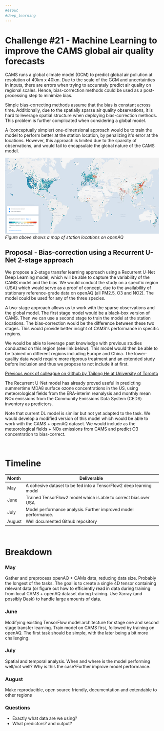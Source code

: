 ```yaml
---
#esowc
#deep_learning
---
```


# Challenge #21 - Machine Learning to improve the CAMS global air quality forecasts

CAMS runs a global climate model (GCM) to predict global air pollution at resolution of 40km x 40km. Due to the scale of the GCM and uncertainties in inputs, there are errors when trying to accurately predict air quality on regional scales. Hence, bias-correction methods could be used as a post-processing step to minimize bias.

Simple bias-correcting methods assume that the bias is constant across time. Additionally, due to the spatially sparse air quality observations, it is hard to leverage spatial structure when deploying bias-correction methods. This problem is further complicated when considering a global model.

A (conceptually simpler) one-dimensional approach would be to train the model to perform better at the station location, by penalizing it's error at the locations. However, this approach is limited due to the sparsity of observations, and would fail to encapsulate the global nature of the CAMS model.

![map](map.png)
*Figure above shows a map of station locations on openAQ* 

## Proposal - Bias-correction  using a Recurrent U-Net 2-stage approach

We propose a 2-stage transfer learning approach using a Recurrent U-Net Deep Learning model, which will be able to capture the variability of the CAMS model and the bias. We would conduct the study on a specific region (USA) which would serve as a proof of concept, due to the availability of stationary reference-grade data on openAQ (all PM2.5, O3 and NO2). The model could be used for any of the three species. 

A two-stage approach allows us to work with the sparse observations and the global  model. The first stage model would be a black-box version of CAMS. Then we can use a second stage to train the model at the station locations. The bias-correction would be the difference between these two stages. This would provide better insight of CAMS's performance in specific regions.

 We would be able to leverage past knowledge with previous studies conducted on this region (see link below). This model would then be able to be trained on different regions including Europe and China. The lower-quality data would require more rigorous treatment and an extended study before inclusion and thus we propose to not include it at first.

[Previous work of colleague on Github by Tailong He at University of Toronto](https://github.com/tailonghe/DLO3)

The Recurrent U-Net model has already proved useful in predicting summertime MDA8 surface ozone concentrations in the US, using meteorological fields from the ERA-interim reanalysis and monthly mean NOx emissions from the Community Emissions Data System (CEDS) inventory as predictors.

Note that current DL model is similar but not yet adapted to the task. We would develop a modified version of this model which would be able to work  with the CAMS + openAQ dataset. We would include as the meteorological fields + NOx emissions from CAMS and predict O3 concentration to bias-correct.

&nbsp;

# Timeline
| Month | Deliverable |
| :--- | --- |
| May |  A cohesive dataset to be fed into a TensorFlow2 deep learning model |
| June | Trained TensorFlow2 model which is able to correct bias over USA |
| July | Model performance analysis. Further improved model performance. |
| August | Well documented Github repository | 

&nbsp;

# Breakdown

### May
Gather and preprocess openAQ + CAMs data, reducing data size. Probably the longest of the tasks. The goal is to create a single 4D tensor containing relevant data (or figure out how to efficiently read in data during training from local CAMS + openAQ dataset during training.  Use Xarray (and possibly Dask) to handle large amounts of data.

### June
 Modifying existing TensorFlow model architecture for stage one and second stage transfer learning. Train model on CAMS first, followed by training on openAQ. The first task should be simple, with the later being a bit more challenging. 

### July
Spatial and temporal analysis. When and where is the model performing well/not well? Why is this the case?Further improve model performance.

### August
 Make reproducible, open source friendly, documentation and extendable to other regions

### Questions
- Exactly what data are we using?
- What predictors? and output?
